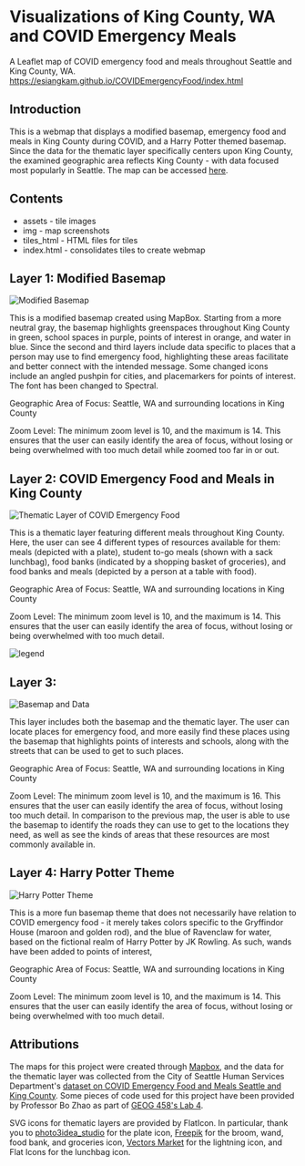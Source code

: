 # Visualizations of King County, WA and COVID Emergency Meals
A Leaflet map of COVID emergency food and meals throughout Seattle and King County, WA. https://esiangkam.github.io/COVIDEmergencyFood/index.html

## Introduction
This is a webmap that displays a modified basemap, emergency food and meals in King County during COVID, and a Harry Potter themed basemap. Since the data for the thematic layer specifically centers upon King County, the examined geographic area reflects King County - with data focused most popularly in Seattle. The map can be accessed [here](https://esiangkam.github.io/COVIDEmergencyFood/index.html).

## Contents
- assets - tile images
- img - map screenshots
- tiles_html - HTML files for tiles
- index.html - consolidates tiles to create webmap

## Layer 1: Modified Basemap

![Modified Basemap](img/modifiedbasemap.png)

This is a modified basemap created using MapBox. Starting from a more neutral gray, the basemap highlights greenspaces throughout King County in green, school spaces in purple, points of interest in orange, and water in blue. Since the second and third layers include data specific to places that a person may use to find emergency food, highlighting these areas facilitate and better connect with the intended message. Some changed icons include an angled pushpin for cities, and placemarkers for points of interest. The font has been changed to Spectral.

Geographic Area of Focus: Seattle, WA and surrounding locations in King County

Zoom Level: The minimum zoom level is 10, and the maximum is 14. This ensures that the user can easily identify the area of focus, without losing or being overwhelmed with too much detail while zoomed too far in or out.

## Layer 2: COVID Emergency Food and Meals in King County

![Thematic Layer of COVID Emergency Food](/img/thematiclayer.png)

This is a thematic layer featuring different meals throughout King County. Here, the user can see 4 different types of resources available for them: meals (depicted with a plate), student to-go meals (shown with a sack lunchbag), food banks (indicated by a shopping basket of groceries), and food banks and meals (depicted by a person at a table with food).

Geographic Area of Focus: Seattle, WA and surrounding locations in King County

Zoom Level: The minimum zoom level is 10, and the maximum is 14. This ensures that the user can easily identify the area of focus, without losing or being overwhelmed with too much detail.

![legend](/img/legend.png)

## Layer 3:

![Basemap and Data](/img/basemapanddata.png)

This layer includes both the basemap and the thematic layer. The user can locate places for emergency food, and more easily find these places using the basemap that highlights points of interests and schools, along with the streets that can be used to get to such places.

Geographic Area of Focus: Seattle, WA and surrounding locations in King County

Zoom Level: The minimum zoom level is 10, and the maximum is 16. This ensures that the user can easily identify the area of focus, without losing too much detail. In comparison to the previous map, the user is able to use the basemap to identify the roads they can use to get to the locations they need, as well as see the kinds of areas that these resources are most commonly available in.

## Layer 4: Harry Potter Theme

![Harry Potter Theme](/img/harrypottertheme.png)

This is a more fun basemap theme that does not necessarily have relation to COVID emergency food - it merely takes colors specific to the Gryffindor House (maroon and golden rod), and the blue of Ravenclaw for water, based on the fictional realm of Harry Potter by JK Rowling. As such, wands have been added to points of interest,

Geographic Area of Focus: Seattle, WA and surrounding locations in King County

Zoom Level: The minimum zoom level is 10, and the maximum is 14. This ensures that the user can easily identify the area of focus, without losing or being overwhelmed with too much detail.

## Attributions
The maps for this project were created through [Mapbox](https://www.mapbox.com/), and the data for the thematic layer was collected from the City of Seattle Human Services Department's [dataset on COVID Emergency Food and Meals Seattle and King County](https://data.seattle.gov/Community/COVID-Emergency-Food-and-Meals-Seattle-and-King-Co/kkzf-ntnu). Some pieces of code used for this project have been provided by Professor Bo Zhao as part of [GEOG 458's Lab 4](https://github.com/jakobzhao/geog458/tree/master/labs/lab04).

SVG icons for thematic layers are provided by FlatIcon. In particular, thank you to  [photo3idea_studio](https://www.flaticon.com/authors/photo3idea-studio) for the plate icon, [Freepik](https://www.flaticon.com/authors/freepik) for the broom, wand, food bank, and groceries icon, [Vectors Market](https://www.flaticon.com/authors/vectors-market) for the lightning icon, and Flat Icons for the lunchbag icon.
